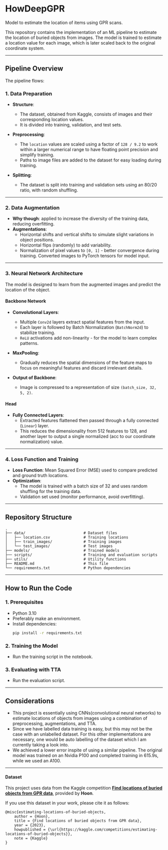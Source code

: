 # HowDeepGPR
Model to estimate the location of items using GPR scans.

This repository contains the implementation of an ML pipeline to estimate the location of buried objects from images. The model is trained to estimate a location value for each image, which is later scaled back to the original coordinate system.

---

## Pipeline Overview

The pipeline flows:

### 1. Data Preparation
- **Structure**:
  - The dataset, obtained from Kaggle, consists of images and their corresponding location values.
  - It is divided into training, validation, and test sets.
  
- **Preprocessing**:
  - The `location` values are scaled using a factor of `128 / 9.2` to work within a larger numerical range to have floating point precision and simplify training.
  - Paths to image files are added to the dataset for easy loading during training.

- **Splitting**:
  - The dataset is split into training and validation sets using an 80/20 ratio, with random shuffling.

---

### 2. Data Augmentation
- **Why though**: applied to increase the diversity of the training data, reducing overfitting.
- **Augmentations**:
  - Horizontal shifts and vertical shifts to simulate slight variations in object positions.
  - Horizontal flips (randomly) to add variability.
  - Normalization of pixel values to `[0, 1]` - better convergence during training.
  Converted images to PyTorch tensors for model input.

---

### 3. Neural Network Architecture
The model is designed to learn from the augmented images and predict the location of the object.

#### Backbone Network
- **Convolutional Layers**:
  - Multiple `Conv2d` layers extract spatial features from the input.
  - Each layer is followed by Batch Normalization (`BatchNorm2d`) to stabilize training.
  - `ReLU` activations add non-linearity - for the model to learn complex patterns.
  
- **MaxPooling**:
  - Gradually reduces the spatial dimensions of the feature maps to focus on meaningful features and discard irrelevant details.

- **Output of Backbone**:
  - Image is compressed to a representation of size `(batch_size, 32, 5, 2)`.

#### Head
- **Fully Connected Layers**:
  - Extracted features flattened then passed through a fully connected (`Linear`) layer.
  - This reduces the dimensionality from 512 features to 128, and another layer to output a single normalized (acc to our coordinate normalization) value.

---

### 4. Loss Function and Training
- **Loss Function**: Mean Squared Error (MSE) used to compare predicted and ground truth locations.
- **Optimization**:
  - The model is trained with a batch size of 32 and uses random shuffling for the training data.
  - Validation set used (monitor performance, avoid overfitting).

---

## Repository Structure
```
.
├── data/                          # Dataset files
│   ├── location.csv               # Training locations
│   ├── train_images/              # Training images
│   └── test_images/               # Test images
├── models/                        # Trained models
├── scripts/                       # Training and evaluation scripts
├── utils/                         # Utility functions
├── README.md                      # This file
└── requirements.txt               # Python dependencies
```

---

## How to Run the Code

### 1. Prerequisites
- Python 3.10
- Preferably make an environment.
- Install dependencies:
  ```bash
  pip install -r requirements.txt
  ```

### 2. Training the Model
- Run the training script in the notebook.

### 3. Evaluating with TTA
- Run the evaluation script.

---

## Considerations
- This project is essentially using CNNs(convolutional neural networks) to estimate locations of objects from images using a combination of preprocessing, augmentations, and TTA.
- Since we have labelled data training is easy, but this may not be the case with an unlabelled dataset. For this other implementations are necessary, one would be auto labelling of the dataset which I am currently taking a look into.
- We achieved a lower error inspite of using a similar pipeline. The original model was trained on an Nvidia P100 and completed training in 615.9s, while we used an A100.

---

#### Dataset
This project uses data from the Kaggle competition **[Find locations of buried objects from GPR data](https://kaggle.com/competitions/estimating-locations-of-buried-objects)**, provided by **Hoon**.  

If you use this dataset in your work, please cite it as follows:  
```
@misc{estimating-locations-of-buried-objects,
    author = {Hoon},
    title = {Find locations of buried objects from GPR data},
    year = {2023},
    howpublished = {\url{https://kaggle.com/competitions/estimating-locations-of-buried-objects}},
    note = {Kaggle}
}
```
